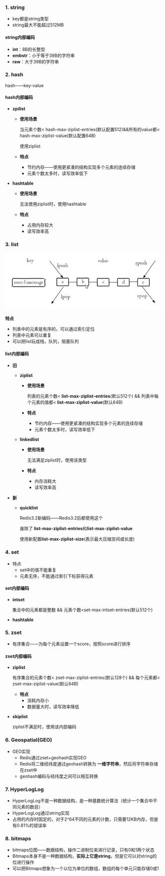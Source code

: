 ### 1. string

* key都是string类型
* string最大不能超过512MB

#### string内部编码

* **int**：8B的长整型
* **embstr**：小于等于39B的字符串
* **raw**：大于39B的字符串

### 2. hash

hash——key-value

#### hash内部编码

* **zpilist**
  
  * **使用场景**
    
    当元素个数< hash-max-ziplist-entries(默认配置512)&&所有的value都< hash-max-ziplist-value(默认配置64B)
    
    使用ziplist
  
  * **特点**
    
    * 节约内存——使用更紧凑的结构实现多个元素的连续存储
    * 元素个数太多时，读写效率低下

* **hashtable**
  
  * **使用场景**
    
    无法使用ziplist时，使用hashtable
  
  * **特点**
    
    * 占用内存较大
    * 读写效率高

### 3. list

![list](p/list.png)

**特点**

* 列表中的元素是有序的，可以通过索引定位
* 列表中元素可以重复
* 可以把list玩成栈，队列，阻塞队列

#### list内部编码

* **旧**
  
  * **ziplist**
    
    * **使用场景**
      
      列表的元素个数< **list-max-ziplist-entries**(默认512个) && 列表中每个元素的值都< **list-max-ziplist-value**(默认64B)
    
    * **特点**
      
      * 节约内存——使用更紧凑的结构实现多个元素的连续存储
      * 元素个数太多时，读写效率低下
  
  * **linkedlist**
    
    * **使用场景**
      
      无法满足ziplist时，使用该类型
    
    * **特点**
      
      * 内存消耗大
      * 读写效率高

* **新**
  
  * **quicklist**
    
    Redis3.2新编码——Redis3.2后都使用这个
    
    废除了 **list-max-ziplist-entries**和**list-max-ziplist-value**
    
    使用新配置**list-max-ziplist-size**(表示最大压缩空间或长度)

### 4. set

* 特点
  * set中的值不能重复
  * 元素无序，不能通过索引下标获得元素

#### set内部编码

* **intset**
  
  集合中的元素都是整数 && 元素个数<set-max-intset-entries(默认512个)

* **hashtable**

### 5. zset

* 有序集合——为每个元素设置一个score，按照score进行排序

#### zset内部编码

* **ziplist**
  
  有序集合的元素个数< zset-max-ziplist-entries(默认128个) && 每个元素都< zset-max-ziplist-value(默认64B)
  
  * **特点**
    * 消耗内存小
    * 数据量大时，读写效率降低

* **skiplist**
  
  ziplist不满足时，使用该内部编码

### 6. Geospatial(GEO)

* GEO实现
  * Redis通过zset+geohash实现GEO
  * Redis将二维经纬度通过geohash转换为 **一维字符串**，然后将字符串存储在zset中
  * geohash编码与经纬度之间可以相互转换

### 7. HyperLogLog

* HyperLogLog不是一种数据结构，是一种基数统计算法（统计一个集合中不同元素的数目）
* HyperLogLog通过string实现
* 占用的内存时固定的，对于2^64不同的元素的计数，只需要12KB内存，但是有0.81%的错误率

### 8. bitmaps

* bitmaps位图——数据结构，操作二进制位来进行记录，只有0和1两个状态
* Bitmaps本身不是一种数据结构，**实际上它是string**，但是它可以对string的位进行操作
* 可以把Bitmaps想象为一个以位为单位的数组，数组的每个单元只能存储0或1